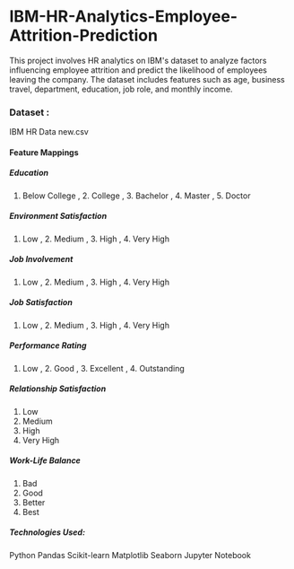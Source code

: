 # IBM-HR-Analytics-Employee-Attrition-Prediction
This project involves HR analytics on IBM's dataset to analyze factors influencing employee attrition and predict the likelihood of employees leaving the company. The dataset includes features such as age, business travel, department, education, job role, and monthly income.

### Dataset :
IBM HR Data new.csv
#### Feature Mappings

##### Education
1. Below College , 2. College , 3. Bachelor , 4. Master , 5. Doctor

##### Environment Satisfaction
1. Low , 2. Medium , 3. High , 4. Very High

##### Job Involvement
1. Low , 2. Medium , 3. High , 4. Very High

##### Job Satisfaction
1. Low , 2. Medium , 3. High , 4. Very High

##### Performance Rating
1. Low , 2. Good , 3. Excellent , 4. Outstanding

##### Relationship Satisfaction
1. Low
2. Medium
3. High
4. Very High

##### Work-Life Balance
1. Bad
2. Good
3. Better
4. Best

##### Technologies Used:
Python
Pandas
Scikit-learn
Matplotlib
Seaborn
Jupyter Notebook
